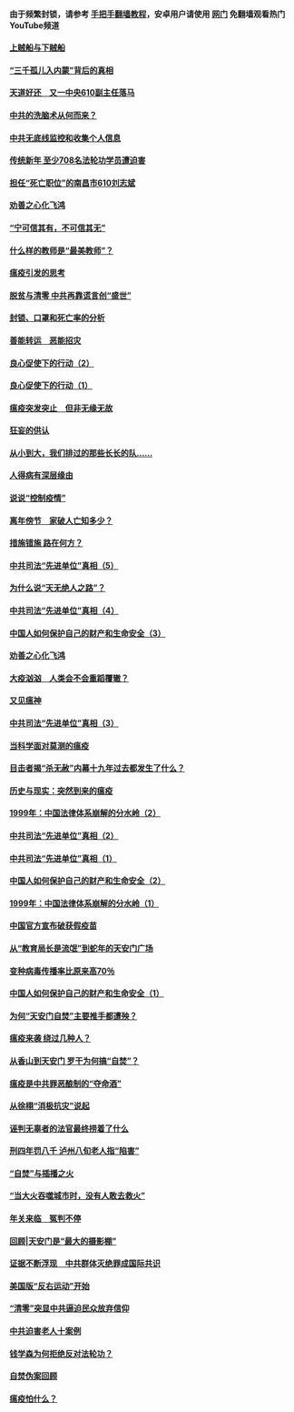 #### 由于频繁封锁，请参考 [手把手翻墙教程](https://github.com/gfw-breaker/guides/wiki/)，安卓用户请使用 [网门](https://github.com/gfw-breaker/nogfw/blob/master/dl.md?t=03191900) 免翻墙观看热门YouTube频道 

#### [上贼船与下贼船](../pages/19/422276.md?t=03191900) 

#### [“三千孤儿入内蒙”背后的真相](../pages/19/422229.md?t=03191900) 

#### [天道好还　又一中央610副主任落马](../pages/19/422155.md?t=03191900) 

#### [中共的洗脑术从何而来？](../pages/19/422154.md?t=03191900) 

#### [中共无底线监控和收集个人信息](../pages/19/422039.md?t=03191900) 

#### [传统新年 至少708名法轮功学员遭迫害](../pages/19/421946.md?t=03191900) 

#### [担任“死亡职位”的南昌市610刘志斌](../pages/19/421957.md?t=03191900) 

#### [劝善之心化飞鸿](../pages/19/421164.md?t=03191900) 

#### [“宁可信其有，不可信其无”](../pages/19/421691.md?t=03191900) 

#### [什么样的教师是“最美教师”？](../pages/19/421755.md?t=03191900) 

#### [瘟疫引发的思考](../pages/19/421594.md?t=03191900) 

#### [脱贫与清零 中共再靠谎言创“盛世”](../pages/19/421590.md?t=03191900) 

#### [封锁、口罩和死亡率的分析](../pages/19/421495.md?t=03191900) 

#### [善能转运　恶能招灾](../pages/19/421334.md?t=03191900) 

#### [良心促使下的行动（2）](../pages/19/421361.md?t=03191900) 

#### [良心促使下的行动（1）](../pages/19/421302.md?t=03191900) 

#### [瘟疫突发突止　但非无缘无故](../pages/19/421281.md?t=03191900) 

#### [狂妄的供认](../pages/19/421199.md?t=03191900) 

#### [从小到大，我们排过的那些长长的队……](../pages/19/421243.md?t=03191900) 

#### [人得病有深层缘由](../pages/19/420864.md?t=03191900) 

#### [说说“控制疫情”](../pages/19/420831.md?t=03191900) 

#### [离年傍节　家破人亡知多少？](../pages/19/420563.md?t=03191900) 

#### [措施错施  路在何方？](../pages/19/420076.md?t=03191900) 

#### [中共司法“先进单位”真相（5）](../pages/19/419453.md?t=03191900) 

#### [为什么说“天无绝人之路”？](../pages/19/419618.md?t=03191900) 

#### [中共司法“先进单位”真相（4）](../pages/19/419452.md?t=03191900) 

#### [中国人如何保护自己的财产和生命安全（3）](../pages/19/419405.md?t=03191900) 

#### [劝善之心化飞鸿](../pages/19/418758.md?t=03191900) 

#### [大疫汹汹　人类会不会重蹈覆辙？](../pages/19/419691.md?t=03191900) 

#### [又见瘟神](../pages/19/419225.md?t=03191900) 

#### [中共司法“先进单位”真相（3）](../pages/19/419451.md?t=03191900) 

#### [当科学面对莫测的瘟疫](../pages/19/419625.md?t=03191900) 

#### [目击者揭“杀无赦”内幕十九年过去都发生了什么？](../pages/19/419617.md?t=03191900) 

#### [历史与现实：突然到来的瘟疫](../pages/19/419619.md?t=03191900) 

#### [1999年：中国法律体系崩解的分水岭（2）](../pages/19/419455.md?t=03191900) 

#### [中共司法“先进单位”真相（2）](../pages/19/419450.md?t=03191900) 

#### [中共司法“先进单位”真相（1）](../pages/19/419449.md?t=03191900) 

#### [中国人如何保护自己的财产和生命安全（2）](../pages/19/419404.md?t=03191900) 

#### [1999年：中国法律体系崩解的分水岭（1）](../pages/19/419454.md?t=03191900) 

#### [中国官方宣布破获假疫苗](../pages/19/419504.md?t=03191900) 

#### [从“教育局长是流氓”到蛇年的天安门广场](../pages/19/419470.md?t=03191900) 

#### [变种病毒传播率比原来高70％](../pages/19/419456.md?t=03191900) 

#### [中国人如何保护自己的财产和生命安全（1）](../pages/19/419403.md?t=03191900) 

#### [为何“天安门自焚”主要推手都遭殃？](../pages/19/419348.md?t=03191900) 

#### [瘟疫来袭 绕过几种人？](../pages/19/419349.md?t=03191900) 

#### [从香山到天安门 罗干为何搞“自焚”？](../pages/19/419270.md?t=03191900) 

#### [瘟疫是中共罪恶酿制的“夺命酒”](../pages/19/419223.md?t=03191900) 

#### [从徐栩“消极抗灾”说起](../pages/19/419224.md?t=03191900) 

#### [诬判无辜者的法官最终捞着了什么](../pages/19/419268.md?t=03191900) 

#### [刑四年罚八千 泸州八旬老人指“陷害”](../pages/19/419232.md?t=03191900) 

#### [“自焚”与插播之火](../pages/19/419226.md?t=03191900) 

#### [“当大火吞噬城市时，没有人敢去救火”](../pages/19/419077.md?t=03191900) 

#### [年关来临　冤判不停](../pages/19/419093.md?t=03191900) 

#### [回顾|天安门是“最大的摄影棚”](../pages/19/380866.md?t=03191900) 

#### [证据不断浮现　中共群体灭绝罪成国际共识](../pages/19/419031.md?t=03191900) 

#### [美国版“反右运动”开始](../pages/19/419030.md?t=03191900) 

#### [“清零”突显中共逼迫民众放弃信仰](../pages/19/418995.md?t=03191900) 

#### [中共迫害老人十案例](../pages/19/418831.md?t=03191900) 

#### [钱学森为何拒绝反对法轮功？](../pages/19/418905.md?t=03191900) 

#### [自焚伪案回顾](../pages/19/418799.md?t=03191900) 

#### [瘟疫怕什么？](../pages/19/418800.md?t=03191900) 

